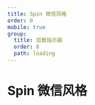 ```yaml
---
title: Spin 微信风格
order: 0
mobile: true
group:
  title: 加载指示器
  order: 8
  path: loading
---
```


# Spin 微信风格

<code src="../demo/Spin.tsx"></code>
<API src="../src/Spin.tsx"></API>
